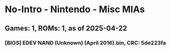 # No-Intro - Nintendo - Misc MIAs
## Games: 1, ROMs: 1, as of 2025-04-22

### [BIOS] EDEV NAND (Unknown) (April 2016).bin, CRC: 5de223fa
